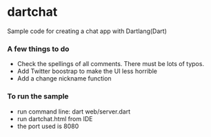 dartchat
========

Sample code for creating a chat app with Dartlang(Dart)

### A few things to do

* Check the spellings of all comments. There must be lots of typos.
* Add Twitter boostrap to make the UI less horrible
* Add a change nickname function

### To run the sample

* run command line: dart web/server.dart
* run dartchat.html from IDE
* the port used is 8080